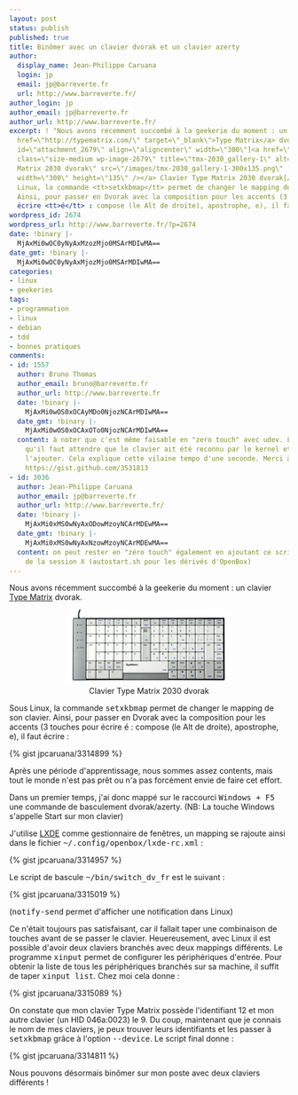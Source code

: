 ```yaml
---
layout: post
status: publish
published: true
title: Binômer avec un clavier dvorak et un clavier azerty
author:
  display_name: Jean-Philippe Caruana
  login: jp
  email: jp@barreverte.fr
  url: http://www.barreverte.fr/
author_login: jp
author_email: jp@barreverte.fr
author_url: http://www.barreverte.fr/
excerpt: ! "Nous avons récemment succombé à la geekerie du moment : un clavier <a
  href=\"http://typematrix.com/\" target=\"_blank\">Type Matrix</a> dvorak.\r\n\r\n[caption
  id=\"attachment_2679\" align=\"aligncenter\" width=\"300\"]<a href=\"/images/tmx-2030_gallery-1.png\"><img
  class=\"size-medium wp-image-2679\" title=\"tmx-2030_gallery-1\" alt=\"Clavier Type
  Matrix 2030 dvorak\" src=\"/images/tmx-2030_gallery-1-300x135.png\"
  width=\"300\" height=\"135\" /></a> Clavier Type Matrix 2030 dvorak[/caption]\r\n\r\nSous
  Linux, la commande <tt>setxkbmap</tt> permet de changer le mapping de son clavier.
  Ainsi, pour passer en Dvorak avec la composition pour les accents (3 touches pour
  écrire <tt>é</tt> : compose (le Alt de droite), apostrophe, e), il faut écrire :"
wordpress_id: 2674
wordpress_url: http://www.barreverte.fr/?p=2674
date: !binary |-
  MjAxMi0wOC0yNyAxMzozMjo0MSArMDIwMA==
date_gmt: !binary |-
  MjAxMi0wOC0yNyAxMjozMjo0MSArMDIwMA==
categories:
- linux
- geekeries
tags:
- programmation
- linux
- debian
- tdd
- bonnes pratiques
comments:
- id: 1557
  author: Bruno Thomas
  author_email: bruno@barreverte.fr
  author_url: http://www.barreverte.fr
  date: !binary |-
    MjAxMi0wOS0xOCAyMDo0NjozNCArMDIwMA==
  date_gmt: !binary |-
    MjAxMi0wOS0xOCAxOTo0NjozNCArMDIwMA==
  content: à noter que c'est même faisable en "zero touch" avec udev. Le souci c'est
    qu'il faut attendre que le clavier ait été reconnu par le kernel et X avant de
    l'ajouter. Cela explique cette vilaine tempo d'une seconde. Merci à @BitardMichael
    https://gist.github.com/3531813
- id: 3036
  author: Jean-Philippe Caruana
  author_email: jp@barreverte.fr
  author_url: http://www.barreverte.fr/
  date: !binary |-
    MjAxMi0xMS0wNyAxODowMzoyNCArMDEwMA==
  date_gmt: !binary |-
    MjAxMi0xMS0wNyAxNzowMzoyNCArMDEwMA==
  content: on peut rester en "zéro touch" également en ajoutant ce script au démarrage
    de la session X (autostart.sh pour les dérivés d'OpenBox)
---
```

<p>Nous avons récemment succombé à la geekerie du moment : un clavier <a href="http://typematrix.com/" target="_blank">Type Matrix</a> dvorak.</p>
<p align="center"><a href="/images/tmx-2030_gallery-1.png"><img class="size-medium wp-image-2679" title="tmx-2030_gallery-1" alt="Clavier Type Matrix 2030 dvorak" src="/images/tmx-2030_gallery-1-300x135.png" width="300" height="135" /></a>
<br>
Clavier Type Matrix 2030 dvorak</p>

<p>Sous Linux, la commande <tt>setxkbmap</tt> permet de changer le mapping de son clavier. Ainsi, pour passer en Dvorak avec la composition pour les accents (3 touches pour écrire <tt>é</tt> : compose (le Alt de droite), apostrophe, e), il faut écrire :</p>

{% gist jpcaruana/3314899 %}

<p>Après une période d'apprentissage, nous sommes assez contents, mais tout le monde n'est pas prêt ou n'a pas forcément envie de faire cet effort.</p>
<p>Dans un premier temps, j'ai donc mappé sur le raccourci <tt>Windows + F5</tt> une commande de basculement dvorak/azerty. (NB: La touche Windows s'appelle Start sur mon clavier)</p>
<p>J'utilise <a href="http://lxde.org/">LXDE</a> comme gestionnaire de fenêtres, un mapping se rajoute ainsi dans le fichier <tt>~/.config/openbox/lxde-rc.xml</tt> :</p>

{% gist jpcaruana/3314957 %}

<p>Le script de bascule <tt>~/bin/switch_dv_fr</tt> est le suivant :</p>

{% gist jpcaruana/3315019 %}

<p>(<tt>notify-send</tt> permet d'afficher une notification dans Linux)</p>
<p>Ce n'était toujours pas satisfaisant, car il fallait taper une combinaison de touches avant de se passer le clavier. Heuereusement, avec Linux il est possible d'avoir deux claviers branchés avec deux mappings différents. Le programme <tt>xinput</tt> permet de configurer les périphériques d'entrée. Pour obtenir la liste de tous les périphériques branchés sur sa machine, il suffit de taper <tt>xinput list</tt>. Chez moi cela donne :</p>

{% gist jpcaruana/3315089 %}

<p>On constate que mon clavier Type Matrix possède l'identifiant 12 et mon autre clavier (un HID 046a:0023) le 9. Du coup, maintenant que je connais le nom de mes claviers, je peux trouver leurs identifiants et les passer à <tt>setxkbmap</tt> grâce à l'option <tt>--device</tt>. Le script final donne :</p>

{% gist jpcaruana/3314811 %}

<p>Nous pouvons désormais binômer sur mon poste avec deux claviers différents !</p>
